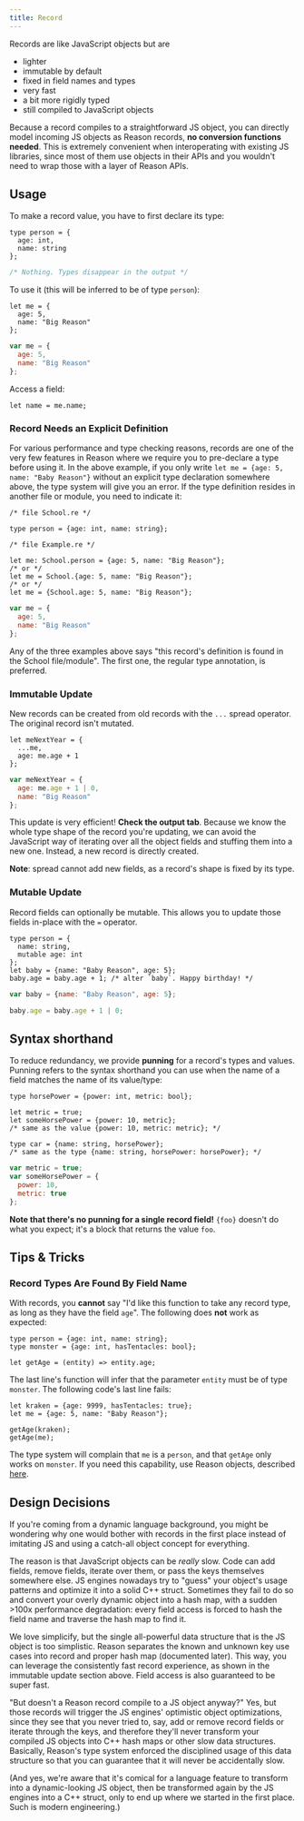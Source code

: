 ```yaml
---
title: Record
---
```


Records are like JavaScript objects but are

- lighter
- immutable by default
- fixed in field names and types
- very fast
- a bit more rigidly typed
- still compiled to JavaScript objects

Because a record compiles to a straightforward JS object, you can directly model incoming JS objects as Reason records, **no conversion functions needed**. This is extremely convenient when interoperating with existing JS libraries, since most of them use objects in their APIs and you wouldn't need to wrap those with a layer of Reason APIs.

## Usage

To make a record value, you have to first declare its type:

<!--DOCUSAURUS_CODE_TABS-->
<!--Reason-->
```reason
type person = {
  age: int,
  name: string
};
```
<!--Output-->
```js
/* Nothing. Types disappear in the output */
```
<!--END_DOCUSAURUS_CODE_TABS-->

To use it (this will be inferred to be of type `person`):

<!--DOCUSAURUS_CODE_TABS-->
<!--Reason-->
```reason
let me = {
  age: 5,
  name: "Big Reason"
};
```
<!--Output-->
```js
var me = {
  age: 5,
  name: "Big Reason"
};
```
<!--END_DOCUSAURUS_CODE_TABS-->

Access a field:

```reason
let name = me.name;
```

### Record Needs an Explicit Definition

For various performance and type checking reasons, records are one of the very few features in Reason where we require you to pre-declare a type before using it. In the above example, if you only write `let me = {age: 5, name: "Baby Reason"}` without an explicit type declaration somewhere above, the type system will give you an error. If the type definition resides in another file or module, you need to indicate it:

```reason
/* file School.re */

type person = {age: int, name: string};
```

<!--DOCUSAURUS_CODE_TABS-->
<!--Reason-->
```reason
/* file Example.re */

let me: School.person = {age: 5, name: "Big Reason"};
/* or */
let me = School.{age: 5, name: "Big Reason"};
/* or */
let me = {School.age: 5, name: "Big Reason"};
```
<!--Output-->
```js
var me = {
  age: 5,
  name: "Big Reason"
};
```
<!--END_DOCUSAURUS_CODE_TABS-->

Any of the three examples above says "this record's definition is found in the School file/module". The first one, the regular type annotation, is preferred.

### Immutable Update

New records can be created from old records with the `...` spread operator. The original record isn't mutated.

<!--DOCUSAURUS_CODE_TABS-->
<!--Reason-->
```reason
let meNextYear = {
  ...me,
  age: me.age + 1
};
```
<!--Output-->
```js
var meNextYear = {
  age: me.age + 1 | 0,
  name: "Big Reason"
};
```
<!--END_DOCUSAURUS_CODE_TABS-->

This update is very efficient! **Check the output tab**. Because we know the whole type shape of the record you're updating, we can avoid the JavaScript way of iterating over all the object fields and stuffing them into a new one. Instead, a new record is directly created.

**Note**: spread cannot add new fields, as a record's shape is fixed by its type.

### Mutable Update

Record fields can optionally be mutable. This allows you to update those fields in-place with the `=` operator.

<!--DOCUSAURUS_CODE_TABS-->
<!--Reason-->
```reason
type person = {
  name: string,
  mutable age: int
};
let baby = {name: "Baby Reason", age: 5};
baby.age = baby.age + 1; /* alter `baby`. Happy birthday! */
```
<!--Output-->
```js
var baby = {name: "Baby Reason", age: 5};

baby.age = baby.age + 1 | 0;
```
<!--END_DOCUSAURUS_CODE_TABS-->

## Syntax shorthand

To reduce redundancy, we provide **punning** for a record's types and values. Punning refers to the syntax shorthand you can use when the name of a field matches the name of its value/type:

<!--DOCUSAURUS_CODE_TABS-->
<!--Reason-->
```reason
type horsePower = {power: int, metric: bool};

let metric = true;
let someHorsePower = {power: 10, metric};
/* same as the value {power: 10, metric: metric}; */

type car = {name: string, horsePower};
/* same as the type {name: string, horsePower: horsePower}; */
```
<!--Output-->
```js
var metric = true;
var someHorsePower = {
  power: 10,
  metric: true
};
```
<!--END_DOCUSAURUS_CODE_TABS-->

**Note that there's no punning for a single record field!** `{foo}` doesn't do what you expect; it's a block that returns the value `foo`.

## Tips & Tricks

### Record Types Are Found By Field Name

With records, you **cannot** say "I'd like this function to take any record type, as long as they have the field `age`". The following does **not** work as expected:

```reason
type person = {age: int, name: string};
type monster = {age: int, hasTentacles: bool};

let getAge = (entity) => entity.age;
```

The last line's function will infer that the parameter `entity` must be of type `monster`. The following code's last line fails:

```reason
let kraken = {age: 9999, hasTentacles: true};
let me = {age: 5, name: "Baby Reason"};

getAge(kraken);
getAge(me);
```

The type system will complain that `me` is a `person`, and that `getAge` only works on `monster`. If you need this capability, use Reason objects, described [here](object.md).

## Design Decisions

If you're coming from a dynamic language background, you might be wondering why one would bother with records in the first place instead of imitating JS and using a catch-all object concept for everything.

The reason is that JavaScript objects can be _really_ slow. Code can add fields, remove fields, iterate over them, or pass the keys themselves somewhere else. JS engines nowadays try to "guess" your object's usage patterns and optimize it into a solid C++ struct. Sometimes they fail to do so and convert your overly dynamic object into a hash map, with a sudden >100x performance degradation: every field access is forced to hash the field name and traverse the hash map to find it.

We love simplicify, but the single all-powerful data structure that is the JS object is too simplistic. Reason separates the known and unknown key use cases into record and proper hash map (documented later). This way, you can leverage the consistently fast record experience, as shown in the immutable update section above. Field access is also guaranteed to be super fast.

"But doesn't a Reason record compile to a JS object anyway?" Yes, but those records will trigger the JS engines' optimistic object optimizations, since they see that you never tried to, say, add or remove record fields or iterate through the keys, and therefore they'll never transform your compiled JS objects into C++ hash maps or other slow data structures. Basically, Reason's type system enforced the disciplined usage of this data structure so that you can guarantee that it will never be accidentally slow.

(And yes, we're aware that it's comical for a language feature to transform into a dynamic-looking JS object, then be transformed again by the JS engines into a C++ struct, only to end up where we started in the first place. Such is modern engineering.)
